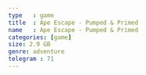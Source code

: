 ```yaml
---
type   : game
title  : Ape Escape - Pumped & Primed
name   : Ape Escape - Pumped & Primed
categories: [game]
size: 2.9 GB
genre: adventure
telegram : 71
---
```


